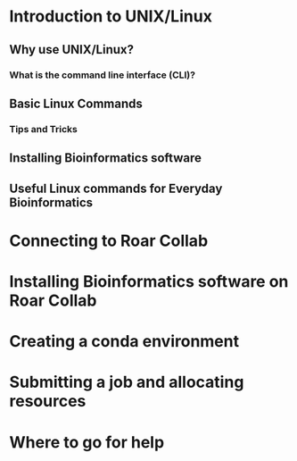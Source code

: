 # Introduction to UNIX/Linux
## Why use UNIX/Linux?
### What is the command line interface (CLI)?
## Basic Linux Commands
### Tips and Tricks
## Installing Bioinformatics software 
## Useful Linux commands for Everyday Bioinformatics

# Connecting to Roar Collab
# Installing Bioinformatics software on Roar Collab
# Creating a conda environment
# Submitting a job and allocating resources

# Where to go for help
